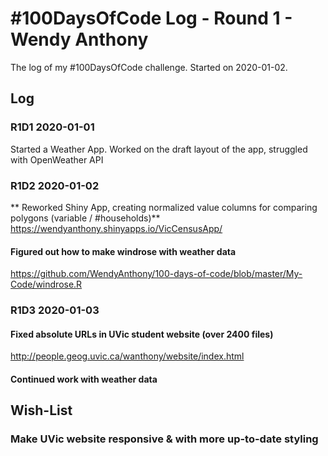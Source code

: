# #100DaysOfCode Log - Round 1 - Wendy Anthony

The log of my #100DaysOfCode challenge. Started on 2020-01-02.

## Log

### R1D1 2020-01-01
Started a Weather App. Worked on the draft layout of the app, struggled with OpenWeather API

### R1D2 2020-01-02
** Reworked Shiny App, creating normalized value columns for comparing polygons (variable / #households)**  
https://wendyanthony.shinyapps.io/VicCensusApp/
#### Figured out how to make windrose with weather data
https://github.com/WendyAnthony/100-days-of-code/blob/master/My-Code/windrose.R

### R1D3 2020-01-03
#### Fixed absolute URLs in UVic student website (over 2400 files)
http://people.geog.uvic.ca/wanthony/website/index.html
#### Continued work with weather data




## Wish-List
### Make UVic website responsive & with more up-to-date styling
